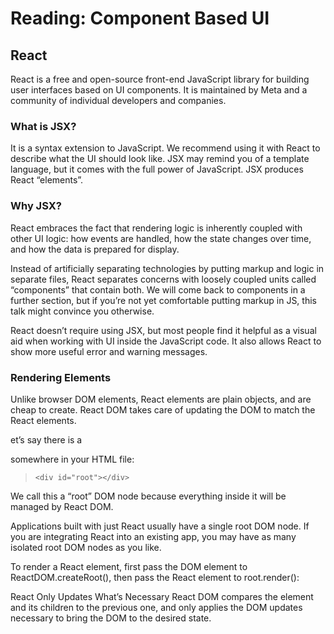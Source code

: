 # Reading: Component Based UI

## React

React is a free and open-source front-end JavaScript library for building user interfaces based on UI components. It is maintained by Meta and a community of individual developers and companies.

### What is JSX?

It is a syntax extension to JavaScript. We recommend using it with React to describe what the UI should look like. JSX may remind you of a template language, but it comes with the full power of JavaScript. JSX produces React “elements”.

### Why JSX?

React embraces the fact that rendering logic is inherently coupled with other UI logic: how events are handled, how the state changes over time, and how the data is prepared for display.

Instead of artificially separating technologies by putting markup and logic in separate files, React separates concerns with loosely coupled units called “components” that contain both. We will come back to components in a further section, but if you’re not yet comfortable putting markup in JS, this talk might convince you otherwise.

React doesn’t require using JSX, but most people find it helpful as a visual aid when working with UI inside the JavaScript code. It also allows React to show more useful error and warning messages.

### Rendering Elements

Unlike browser DOM elements, React elements are plain objects, and are cheap to create. React DOM takes care of updating the DOM to match the React elements.

et’s say there is a <div> somewhere in your HTML file:

> `<div id="root"></div>`

We call this a “root” DOM node because everything inside it will be managed by React DOM.

Applications built with just React usually have a single root DOM node. If you are integrating React into an existing app, you may have as many isolated root DOM nodes as you like.

To render a React element, first pass the DOM element to ReactDOM.createRoot(), then pass the React element to root.render():

React Only Updates What’s Necessary
React DOM compares the element and its children to the previous one, and only applies the DOM updates necessary to bring the DOM to the desired state.
